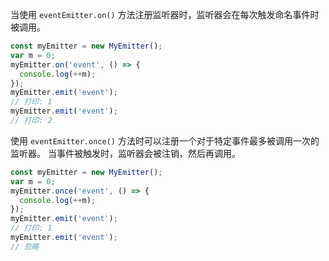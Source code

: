 
当使用 `eventEmitter.on()` 方法注册监听器时，监听器会在每次触发命名事件时被调用。

```js
const myEmitter = new MyEmitter();
var m = 0;
myEmitter.on('event', () => {
  console.log(++m);
});
myEmitter.emit('event');
// 打印: 1
myEmitter.emit('event');
// 打印: 2
```

使用 `eventEmitter.once()` 方法时可以注册一个对于特定事件最多被调用一次的监听器。
当事件被触发时，监听器会被注销，然后再调用。


```js
const myEmitter = new MyEmitter();
var m = 0;
myEmitter.once('event', () => {
  console.log(++m);
});
myEmitter.emit('event');
// 打印: 1
myEmitter.emit('event');
// 忽略
```

